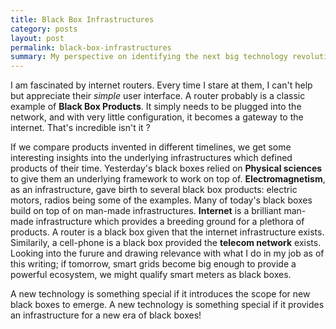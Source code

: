 ```yaml
---
title: Black Box Infrastructures
category: posts
layout: post
permalink: black-box-infrastructures
summary: My perspective on identifying the next big technology revolution
---
```


I am fascinated by internet routers. Every time I stare at them, I can't help but appreciate their *simple* user interface. A router probably is a classic example of **Black Box Products**. It simply needs to be plugged into the network, and with very little configuration, it becomes a gateway to the internet. That's incredible isn't it ?

If we compare products invented in different timelines, we get some interesting insights into the underlying infrastructures which defined products of their time. Yesterday's black boxes relied on **Physical sciences** to give them an underlying framework to work on top of. **Electromagnetism**, as an infrastructure, gave birth to several black box products: electric motors, radios being some of the examples. Many of today's black boxes build on top of on man-made infrastructures. **Internet** is a brilliant man-made infrastructure which provides a breeding ground for a plethora of products. A router is a black box given that the internet infrastructure exists. Similarily, a cell-phone is a black box provided the **telecom network** exists. Looking into the furure and drawing relevance with what I do in my job as of this writing; if tomorrow, smart grids become big enough to provide a powerful ecosystem, we might qualify smart meters as black boxes. 

A new technology is something special if it introduces the scope for new black boxes to emerge. A new technology is something special if it provides an infrastructure for a new era of black boxes!
